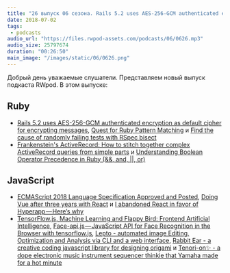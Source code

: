 ```yaml
---
title: "26 выпуск 06 сезона. Rails 5.2 uses AES-256-GCM authenticated encryption, ECMAScript 2018, Face-api.js, Rabbit Ear и прочее"
date: 2018-07-02
tags:
 - podcasts
audio_url: "https://files.rwpod-assets.com/podcasts/06/0626.mp3"
audio_size: 25797674
duration: "00:26:50"
main_image: "/images/static/06/0626.png"
---
```


Добрый день уважаемые слушатели. Представляем новый выпуск подкаста RWpod. В этом выпуске:

## Ruby

 - [Rails 5.2 uses AES-256-GCM authenticated encryption as default cipher for encrypting messages](https://blog.bigbinary.com/2018/06/26/rails-5-2-uses-aes-256-gcm-authenticated-encryption-as-default-cipher-for-encrypting-messages.html), [Quest for Ruby Pattern Matching](https://zverok.github.io/blog/2018-06-26-pattern-matching.html) и [Find the cause of randomly failing tests with RSpec bisect](https://medium.com/@scottm/find-the-cause-of-randomly-failing-tests-with-rspec-bisect-dfe9ee2a70c2)
 - [Frankenstein's ActiveRecord: How to stitch together complex ActiveRecord queries from simple parts](https://reinteractive.com/posts/358-frankenstein-s-activerecord-how-to-stitch-together-complex-activerecord-queries-from-simple-parts) и [Understanding Boolean Operator Precedence in Ruby (&#x26;&#x26;, and, \|\|, or)](https://mixandgo.com/learn/understanding-boolean-operator-precedence-in-ruby)

## JavaScript

 - [ECMAScript 2018 Language Specification Approved and Posted](http://www.ecma-international.org/publications/standards/Ecma-262.htm), [Doing Vue after three years with React](https://medium.com/@omm2/doing-vue-after-three-years-with-react-3d36d53abbd6) и [I abandoned React in favor of Hyperapp — Here’s why](https://hackernoon.com/i-abandonded-react-in-favor-of-hyperapp-heres-why-df65638f8a79)
 - [TensorFlow.js, Machine Learning and Flappy Bird: Frontend Artificial Intelligence](https://blog.apptension.com/2018/06/27/tensorflow-js-machine-learning-and-flappy-bird-frontend-artificial-intelligence/), [Face-api.js — JavaScript API for Face Recognition in the Browser with tensorflow.js](https://itnext.io/face-api-js-javascript-api-for-face-recognition-in-the-browser-with-tensorflow-js-bcc2a6c4cf07), [Lepto - automated image Editing, Optimization and Analysis via CLI and a web interface](https://github.com/leptojs/lepto), [Rabbit Ear - a creative coding javascript library for designing origami](https://rabbitear.org/) и [Tenori-on✨ - a dope electronic music instrument sequencer thinkie that Yamaha made for a hot minute](https://tenori-off.glitch.me/#)

